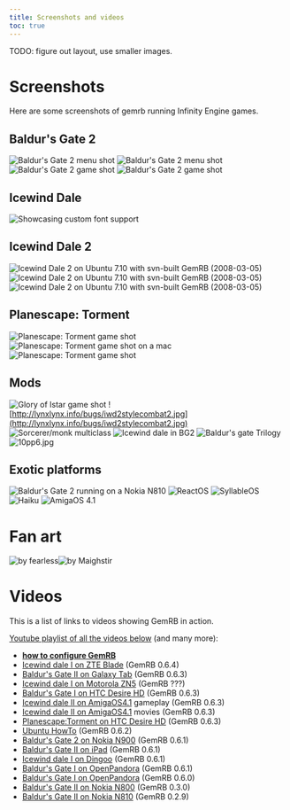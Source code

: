 ```yaml
---
title: Screenshots and videos
toc: true
---
```


TODO: figure out layout, use smaller images.

# Screenshots

Here are some screenshots of gemrb running Infinity Engine games.

## Baldur's Gate 2

![Baldur's Gate 2 menu shot](assets/img/screenshots/bg2_3.jpg) ![Baldur's Gate 2 menu
shot](assets/img/screenshots/bg22.jpg) ![Baldur's Gate 2 game shot](assets/img/screenshots/bg2.jpg) ![Baldur's Gate 2
game shot](assets/img/screenshots/bg23.jpg)

## Icewind Dale

![Showcasing custom font support](assets/img/screenshots/fonts.png)

## Icewind Dale 2

![Icewind Dale 2 on Ubuntu 7.10 with svn-built GemRB
(2008-03-05)](assets/img/screenshots/iwd2_1.jpg) ![Icewind Dale 2 on Ubuntu 7.10 with svn-built
GemRB (2008-03-05)](assets/img/screenshots/iwd2_2.jpg) ![Icewind Dale 2 on Ubuntu 7.10 with
svn-built GemRB (2008-03-05)](assets/img/screenshots/iwd2_3.jpg)

## Planescape: Torment

![Planescape: Torment game shot](assets/img/screenshots/pst.jpg) ![Planescape: Torment game
shot on a mac](assets/img/screenshots/pstmac.jpg) ![Planescape: Torment game shot](assets/img/screenshots/pst2.jpg)

## Mods

![Glory of Istar game shot](assets/img/screenshots/goi.jpg)
![http://lynxlynx.info/bugs/iwd2stylecombat2.jpg](http://lynxlynx.info/bugs/iwd2stylecombat2.jpg)
![Sorcerer/monk multiclass](http://lynxlynx.info/bugs/sorcerer_monk.jpg)
![Icewind dale in BG2](assets/img/screenshots/iwg2.jpg) ![Baldur's gate Trilogy](assets/img/screenshots/bgt.jpg)
![10pp6.jpg](assets/img/screenshots/10pp6.jpg)

## Exotic platforms

![Baldur's Gate 2 running on a Nokia N810](assets/img/screenshots/gemrb_800x480_xl.jpg)
![ReactOS](assets/img/screenshots/reactos-iwd-2.png) ![SyllableOS](assets/img/screenshots/syllableos-iwd.png)
![Haiku](assets/img/screenshots/haiku.jpg)
![AmigaOS 4.1](assets/img/screenshots/amigaos-bg2.jpg)


# Fan art

![by fearless](assets/img/fanart/fa-fearless.jpg)![by Maighstir](assets/img/fanart/logo-blue.gem.png)

# Videos

This is a list of links to videos showing GemRB in action.

[Youtube playlist of all the videos
below](http://www.youtube.com/view_play_list?p=0AE43FB55973C06A) (and many
more):

  - **[how to configure
    GemRB](http://www.youtube.com/watch?v=32BZouraDPM&list=PL0AE43FB55973C06A&index=23&feature=plpp_video)**
  - [Icewind dale I on ZTE
    Blade](http://www.youtube.com/watch?v=oOkSFeKa8Ls) (GemRB 0.6.4)
  - [Baldur's Gate II on Galaxy
    Tab](http://www.youtube.com/watch?v=dipyrMZBOSY) (GemRB 0.6.3)
  - [Icewind dale I on Motorola
    ZN5](http://www.youtube.com/watch?v=Ru-m2BGrnsc) (GemRB ???)
  - [Baldur's Gate I on HTC Desire
    HD](http://www.youtube.com/watch?v=RQIldenURrQ) (GemRB 0.6.3)
  - [Icewind dale II on
    AmigaOS4.1](http://www.youtube.com/watch?v=GEjqOytOoL4) gameplay
    (GemRB 0.6.3)
  - [Icewind dale II on
    AmigaOS4.1](http://www.youtube.com/watch?v=69tLh-1XB6I) movies
    (GemRB 0.6.3)
  - [Planescape:Torment on HTC Desire
    HD](http://www.youtube.com/watch?v=etjutJfUiXc) (GemRB 0.6.3)
  - [Ubuntu HowTo](http://www.youtube.com/watch?v=f4DgDTRf_Sk) (GemRB
    0.6.2)
  - [Baldur's Gate 2 on Nokia
    N900](http://www.youtube.com/watch?v=Uo5qLyVlHGU) (GemRB 0.6.1)
  - [Baldur's Gate II on
    iPad](http://www.youtube.com/watch?v=HZb5yg0_w18) (GemRB 0.6.1)
  - [Icewind dale I on
    Dingoo](http://www.youtube.com/watch?v=nFlQCSmX67s) (GemRB 0.6.1)
  - [Baldur's Gate I on
    OpenPandora](http://www.youtube.com/watch?v=EnQe5KlqGPg) (GemRB
    0.6.1)
  - [Baldur's Gate I on
    OpenPandora](http://www.youtube.com/watch?v=AYX0wAL6WAI) (GemRB
    0.6.0)
  - [Baldur's Gate II on Nokia
    N800](http://www.youtube.com/watch?v=icyAgs3dFqU) (GemRB 0.3.0)
  - [Baldur's Gate II on Nokia
    N810](http://www.youtube.com/watch?v=UUwUDoC3vc4) (GemRB 0.2.9)
